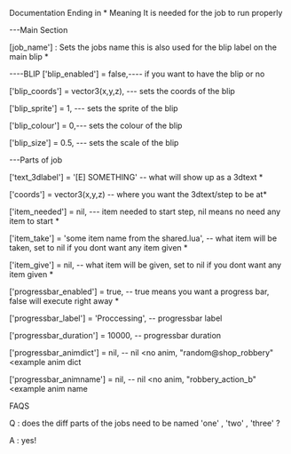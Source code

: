 Documentation 
Ending in *  Meaning It is needed for the job to run properly

---Main Section

[job_name'] : Sets the jobs name this is also used for the blip label on the main blip *

----BLIP
['blip_enabled'] = false,---- if you want to have the blip or no

['blip_coords'] = vector3(x,y,z), --- sets the coords of the blip

['blip_sprite'] = 1, --- sets the sprite of the blip

['blip_colour'] = 0,--- sets the colour of the blip

['blip_size'] = 0.5, --- sets the scale of the blip

---Parts of job 

['text_3dlabel'] = '[E] SOMETHING'  -- what will show up as a 3dtext *

['coords'] = vector3(x,y,z) -- where you want the 3dtext/step to be at*

['item_needed'] = nil, --- item needed to start step, nil means no need any item to start *

['item_take'] = 'some item name from the shared.lua', -- what item will be taken, set to nil if you dont want any item given *

['item_give'] = nil, -- what item will be given, set to nil if you dont want any item given *

['progressbar_enabled'] = true, -- true means you want a progress bar, false will execute right away *

['progressbar_label'] = 'Proccessing', -- progressbar label 

['progressbar_duration'] = 10000,  -- progressbar duration  

['progressbar_animdict'] = nil, -- nil <no anim, "random@shop_robbery" <example anim dict

['progressbar_animname'] = nil, -- nil <no anim, "robbery_action_b" <example anim name




FAQS

Q : does the diff parts of the jobs need to be named  'one' , 'two' , 'three' ?

A : yes!



